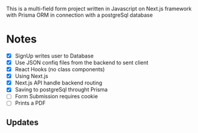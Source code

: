 This is a multi-field form project written in Javascript on Next.js framework with Prisma ORM in connection with a postgreSql database 

# Notes

  - [x] SignUp writes user to Database
  - [x] Use JSON confiq files from the backend to sent client
  - [x] React Hooks (no class components)
  - [x] Using Next.js
  - [x] Next.js API handle backend routing
  - [x] Saving to postgreSql throught Prisma
  - [ ] Form Submission requires cookie
  - [ ] Prints a PDF

## Updates
